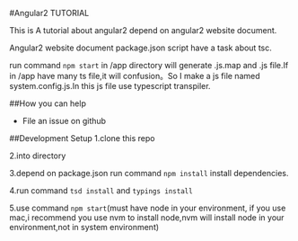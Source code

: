 #Angular2 TUTORIAL

This is A tutorial about angular2 depend on angular2 website document.

Angular2 website document package.json script have a task about tsc.

run command `npm start` in /app directory will generate .js.map and .js file.If in /app have many ts file,it will confusion。So I make a js file named system.config.js.In this js file use typescript transpiler.

##How you can help
- File an issue on github

##Development Setup
1.clone this repo

2.into directory

3.depend on package.json run command `npm install` install dependencies.

4.run command `tsd install` and `typings install`

5.use command `npm start`(must have node in your environment, if you use mac,i recommend you use nvm to install node,nvm will install node in your environment,not in system environment)
